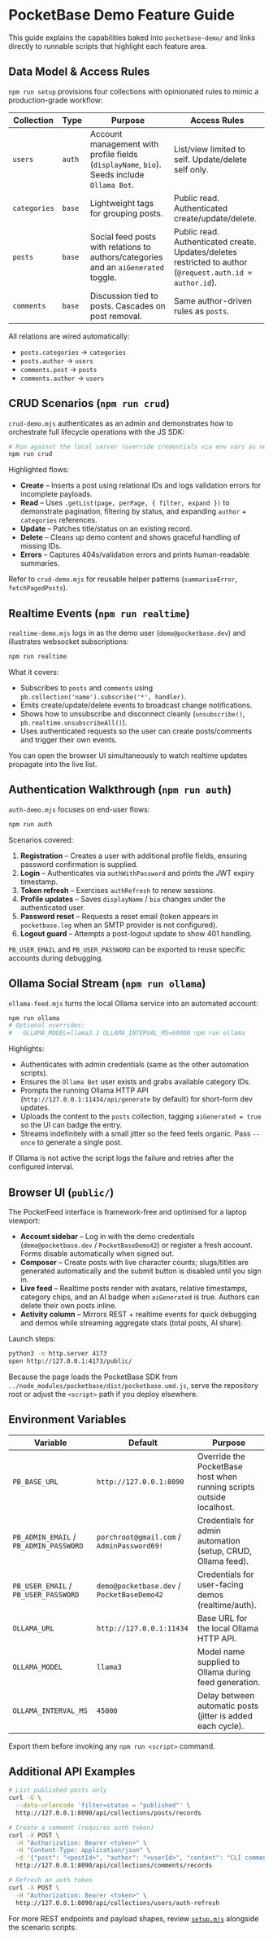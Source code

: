 # PocketBase Demo Feature Guide

This guide explains the capabilities baked into `pocketbase-demo/` and links directly to runnable scripts that highlight each feature area.

## Data Model & Access Rules

`npm run setup` provisions four collections with opinionated rules to mimic a production-grade workflow:

| Collection | Type | Purpose | Access Rules |
| ---------- | ---- | ------- | ------------ |
| `users` | `auth` | Account management with profile fields (`displayName`, `bio`). Seeds include `Ollama Bot`. | List/view limited to self. Update/delete self only. |
| `categories` | `base` | Lightweight tags for grouping posts. | Public read. Authenticated create/update/delete. |
| `posts` | `base` | Social feed posts with relations to authors/categories and an `aiGenerated` toggle. | Public read. Authenticated create. Updates/deletes restricted to author (`@request.auth.id = author.id`). |
| `comments` | `base` | Discussion tied to posts. Cascades on post removal. | Same author-driven rules as `posts`. |

All relations are wired automatically:

- `posts.categories` → `categories`
- `posts.author` → `users`
- `comments.post` → `posts`
- `comments.author` → `users`

## CRUD Scenarios (`npm run crud`)

`crud-demo.mjs` authenticates as an admin and demonstrates how to orchestrate full lifecycle operations with the JS SDK:

```bash
# Run against the local server (override credentials via env vars as needed)
npm run crud
```

Highlighted flows:

- **Create** – Inserts a post using relational IDs and logs validation errors for incomplete payloads.
- **Read** – Uses `.getList(page, perPage, { filter, expand })` to demonstrate pagination, filtering by status, and expanding `author` + `categories` references.
- **Update** – Patches title/status on an existing record.
- **Delete** – Cleans up demo content and shows graceful handling of missing IDs.
- **Errors** – Captures 404s/validation errors and prints human-readable summaries.

Refer to `crud-demo.mjs` for reusable helper patterns (`summariseError`, `fetchPagedPosts`).

## Realtime Events (`npm run realtime`)

`realtime-demo.mjs` logs in as the demo user (`demo@pocketbase.dev`) and illustrates websocket subscriptions:

```bash
npm run realtime
```

What it covers:

- Subscribes to `posts` and `comments` using `pb.collection('name').subscribe('*', handler)`.
- Emits create/update/delete events to broadcast change notifications.
- Shows how to unsubscribe and disconnect cleanly (`unsubscribe()`, `pb.realtime.unsubscribeAll()`).
- Uses authenticated requests so the user can create posts/comments and trigger their own events.

You can open the browser UI simultaneously to watch realtime updates propagate into the live list.

## Authentication Walkthrough (`npm run auth`)

`auth-demo.mjs` focuses on end-user flows:

```bash
npm run auth
```

Scenarios covered:

1. **Registration** – Creates a user with additional profile fields, ensuring password confirmation is supplied.
2. **Login** – Authenticates via `authWithPassword` and prints the JWT expiry timestamp.
3. **Token refresh** – Exercises `authRefresh` to renew sessions.
4. **Profile updates** – Saves `displayName` / `bio` changes under the authenticated user.
5. **Password reset** – Requests a reset email (token appears in `pocketbase.log` when an SMTP provider is not configured).
6. **Logout guard** – Attempts a post-logout update to show 401 handling.

`PB_USER_EMAIL` and `PB_USER_PASSWORD` can be exported to reuse specific accounts during debugging.

## Ollama Social Stream (`npm run ollama`)

`ollama-feed.mjs` turns the local Ollama service into an automated account:

```bash
npm run ollama
# Optional overrides:
#   OLLAMA_MODEL=llama3.1 OLLAMA_INTERVAL_MS=60000 npm run ollama
```

Highlights:

- Authenticates with admin credentials (same as the other automation scripts).
- Ensures the `Ollama Bot` user exists and grabs available category IDs.
- Prompts the running Ollama HTTP API (`http://127.0.0.1:11434/api/generate` by default) for short-form dev updates.
- Uploads the content to the `posts` collection, tagging `aiGenerated = true` so the UI can badge the entry.
- Streams indefinitely with a small jitter so the feed feels organic. Pass `--once` to generate a single post.

If Ollama is not active the script logs the failure and retries after the configured interval.

## Browser UI (`public/`)

The PocketFeed interface is framework-free and optimised for a laptop viewport:

- **Account sidebar** – Log in with the demo credentials (`demo@pocketbase.dev` / `PocketBaseDemo42`) or register a fresh account. Forms disable automatically when signed out.
- **Composer** – Create posts with live character counts; slugs/titles are generated automatically and the submit button is disabled until you sign in.
- **Live feed** – Realtime posts render with avatars, relative timestamps, category chips, and an AI badge when `aiGenerated` is true. Authors can delete their own posts inline.
- **Activity column** – Mirrors REST + realtime events for quick debugging and demos while streaming aggregate stats (total posts, AI share).

Launch steps:

```bash
python3 -m http.server 4173
open http://127.0.0.1:4173/public/
```

Because the page loads the PocketBase SDK from `../node_modules/pocketbase/dist/pocketbase.umd.js`, serve the repository root or adjust the `<script>` path if you deploy elsewhere.

## Environment Variables

| Variable | Default | Purpose |
| -------- | ------- | ------- |
| `PB_BASE_URL` | `http://127.0.0.1:8090` | Override the PocketBase host when running scripts outside localhost. |
| `PB_ADMIN_EMAIL` / `PB_ADMIN_PASSWORD` | `porchroot@gmail.com` / `AdminPassword69!` | Credentials for admin automation (setup, CRUD, Ollama feed). |
| `PB_USER_EMAIL` / `PB_USER_PASSWORD` | `demo@pocketbase.dev` / `PocketBaseDemo42` | Credentials for user-facing demos (realtime/auth). |
| `OLLAMA_URL` | `http://127.0.0.1:11434` | Base URL for the local Ollama HTTP API. |
| `OLLAMA_MODEL` | `llama3` | Model name supplied to Ollama during feed generation. |
| `OLLAMA_INTERVAL_MS` | `45000` | Delay between automatic posts (jitter is added each cycle). |

Export them before invoking any `npm run <script>` command.

## Additional API Examples

```bash
# List published posts only
curl -G \
  --data-urlencode 'filter=status = "published"' \
  http://127.0.0.1:8090/api/collections/posts/records

# Create a comment (requires auth token)
curl -X POST \
  -H "Authorization: Bearer <token>" \
  -H "Content-Type: application/json" \
  -d '{"post": "<postId>", "author": "<userId>", "content": "CLI comment"}' \
  http://127.0.0.1:8090/api/collections/comments/records

# Refresh an auth token
curl -X POST \
  -H "Authorization: Bearer <token>" \
  http://127.0.0.1:8090/api/collections/users/auth-refresh
```

For more REST endpoints and payload shapes, review [`setup.mjs`](./setup.mjs) alongside the scenario scripts.
